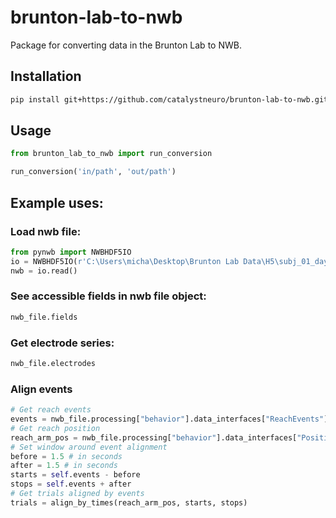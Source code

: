 # brunton-lab-to-nwb
Package for converting data in the Brunton Lab to NWB.

## Installation
```bash
pip install git+https://github.com/catalystneuro/brunton-lab-to-nwb.git
```

## Usage
```python
from brunton_lab_to_nwb import run_conversion

run_conversion('in/path', 'out/path')
```

## Example uses: 
### Load nwb file:
```python
from pynwb import NWBHDF5IO
io = NWBHDF5IO(r'C:\Users\micha\Desktop\Brunton Lab Data\H5\subj_01_day_3.nwb', mode='r')
nwb = io.read()
```

### See accessible fields in nwb file object:
```python
nwb_file.fields
```

### Get electrode series:
```python
nwb_file.electrodes
```

### Align events
```python
# Get reach events
events = nwb_file.processing["behavior"].data_interfaces["ReachEvents"]
# Get reach position
reach_arm_pos = nwb_file.processing["behavior"].data_interfaces["Position"]["L_Wrist"]
# Set window around event alignment
before = 1.5 # in seconds
after = 1.5 # in seconds
starts = self.events - before
stops = self.events + after
# Get trials aligned by events
trials = align_by_times(reach_arm_pos, starts, stops)
```
